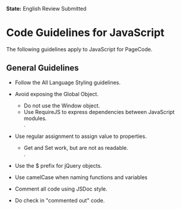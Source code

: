 **State:** English Review Submitted

# Code Guidelines for JavaScript 

The following guidelines apply to JavaScript for PageCode.

## General Guidelines 

- Follow the All Language Styling guidelines.

- Avoid exposing the Global Object.

    + Do not use the Window object.  
    + Use RequireJS to express dependencies between JavaScript modules.  
.
- Use regular assignment to assign value to properties.

    + Get and Set work, but are not as readable.  
.
- Use the $ prefix for jQuery objects.

- Use camelCase when naming functions and variables

- Comment all code using JSDoc style.

- Do check in "commented out" code.


